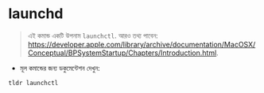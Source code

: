 # launchd

> এই কমান্ড একটি উপনাম `launchctl`.
> আরও তথ্য পাবেন: <https://developer.apple.com/library/archive/documentation/MacOSX/Conceptual/BPSystemStartup/Chapters/Introduction.html>.

- মূল কমান্ডের জন্য ডকুমেন্টেশন দেখুন:

`tldr launchctl`
